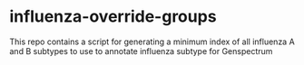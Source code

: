 # influenza-override-groups
This repo contains a script for generating a minimum index of all influenza A and B subtypes to use to annotate influenza subtype for Genspectrum
